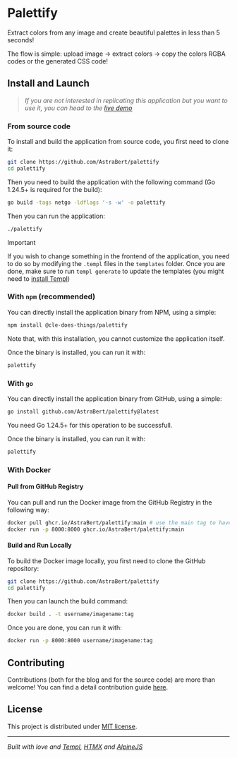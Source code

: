# Palettify

Extract colors from any image and create beautiful palettes in less than 5 seconds!

The flow is simple: upload image -> extract colors -> copy the colors RGBA codes or the generated CSS code!

## Install and Launch

> _If you are not interested in replicating this application but you want to use it, you can head to the [live demo](#)_

### From source code

To install and build the application from source code, you first need to clone it:

```bash
git clone https://github.com/AstraBert/palettify
cd palettify
```

Then you need to build the application with the following command (Go 1.24.5+ is required for the build):

```bash
go build -tags netgo -ldflags '-s -w' -o palettify
```

Then you can run the application:

```bash
./palettify
```

> [!IMPORTANT]
> If you wish to change something in the frontend of the  application, you need to do so by modifying the `.templ` files in the `templates` folder. Once you are done, make sure to run `templ generate` to update the templates (you might need to [install Templ](https://templ.guide/quick-start/installation))

### With `npm` (recommended)

You can directly install the application binary from NPM, using a simple:

```bash
npm install @cle-does-things/palettify
```

Note that, with this installation, you cannot customize the application itself.

Once the binary is installed, you can run it with:

```bash
palettify
```

### With `go`

You can directly install the application binary from GitHub, using a simple:

```bash
go install github.com/AstraBert/palettify@latest
```

You need Go 1.24.5+ for this operation to be successfull.

Once the binary is installed, you can run it with:

```bash
palettify
```

### With Docker

#### Pull from GitHub Registry

You can pull and run the Docker image from the GitHub Registry in the following way:

```bash
docker pull ghcr.io/AstraBert/palettify:main # use the main tag to have the version updated to the latest commit to main, otherwise use a version tag (v0.1.0 e.g.)
docker run -p 8000:8000 ghcr.io/AstraBert/palettify:main
```

#### Build and Run Locally

To build the Docker image locally, you first need to clone the GitHub repository:

```bash
git clone https://github.com/AstraBert/palettify
cd palettify
```

Then you can launch the build command:

```bash
docker build . -t username/imagename:tag
```

Once you are done, you can run it with:

```bash
docker run -p 8000:8000 username/imagename:tag
```

## Contributing

Contributions (both for the blog and for the source code) are more than welcome! You can find a detail contribution guide [here](./CONTRIBUTING.md).

## License

This project is distributed under [MIT license](./LICENSE).

---

_Built with love and [Templ](https://templ.guide), [HTMX](https://htmx.org) and [AlpineJS](https://alpinejs.dev)_
